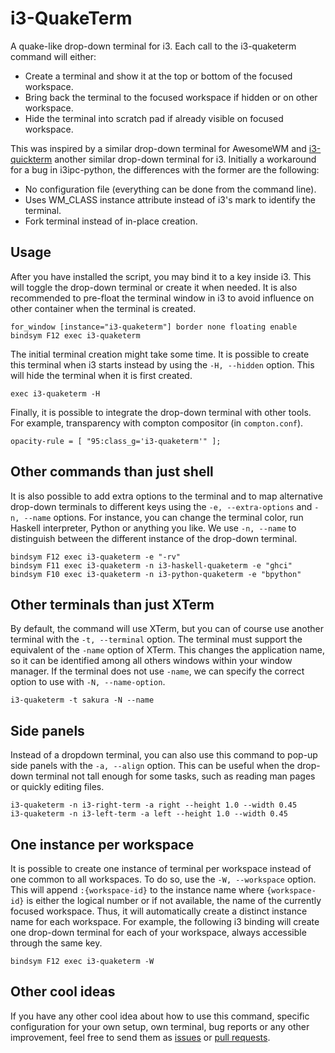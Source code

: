 # i3-QuakeTerm

A quake-like drop-down terminal for i3.
Each call to the i3-quaketerm command will either:
  * Create a terminal and show it at the top or bottom of the focused workspace.
  * Bring back the terminal to the focused workspace if hidden or on other workspace.
  * Hide the terminal into scratch pad if already visible on focused workspace.

This was inspired by a similar drop-down terminal for AwesomeWM and [i3-quickterm](http://github.com/lbonn/i3-quickterm)
another similar drop-down terminal for i3. Initially a workaround for a bug in i3ipc-python, the differences with the
former are the following:

  * No configuration file (everything can be done from the command line).
  * Uses WM_CLASS instance attribute instead of i3's mark to identify the terminal.
  * Fork terminal instead of in-place creation.

## Usage

After you have installed the script, you may bind it to a key inside i3.
This will toggle the drop-down terminal or create it when needed.
It is also recommended to pre-float the terminal window in i3 to avoid
influence on other container when the terminal is created.

```
for_window [instance="i3-quaketerm"] border none floating enable
bindsym F12 exec i3-quaketerm
```

The initial terminal creation might take some time. It is possible
to create this terminal when i3 starts instead by using the `-H, --hidden`
option. This will hide the terminal when it is first created.

```
exec i3-quaketerm -H
```

Finally, it is possible to integrate the drop-down terminal with other tools.
For example, transparency with compton compositor (in `compton.conf`).

```
opacity-rule = [ "95:class_g='i3-quaketerm'" ];
```

## Other commands than just shell

It is also possible to add extra options to the terminal and to map alternative
drop-down terminals to different keys using the `-e, --extra-options` and
`-n, --name` options. For instance, you can change the terminal color, run Haskell
interpreter, Python or anything you like. We use `-n, --name` to distinguish
between the different instance of the drop-down terminal.

```
bindsym F12 exec i3-quaketerm -e "-rv"
bindsym F11 exec i3-quaketerm -n i3-haskell-quaketerm -e "ghci"
bindsym F10 exec i3-quaketerm -n i3-python-quaketerm -e "bpython"
```

## Other terminals than just XTerm

By default, the command will use XTerm, but you can of course use another terminal
with the `-t, --terminal` option. The terminal must support the equivalent of the
`-name` option of XTerm. This changes the application name, so it can be identified
among all others windows within your window manager. If the terminal does not use
`-name`, we can specify the correct option to use with `-N, --name-option`.

```
i3-quaketerm -t sakura -N --name
```

## Side panels

Instead of a dropdown terminal, you can also use this command to pop-up side panels
with the `-a, --align` option. This can be useful when the drop-down terminal not
tall enough for some tasks, such as reading man pages or quickly editing files.

```
i3-quaketerm -n i3-right-term -a right --height 1.0 --width 0.45
i3-quaketerm -n i3-left-term -a left --height 1.0 --width 0.45
```

## One instance per workspace

It is possible to create one instance of terminal per workspace instead of one common
to all workspaces. To do so, use the `-W, --workspace` option. This will append
`:{workspace-id}` to the instance name where `{workspace-id}` is either the logical
number or if not available, the name of the currently focused workspace. Thus,
it will automatically create a distinct instance name for each workspace. For example,
the following i3 binding will create one drop-down terminal for each of your workspace,
always accessible through the same key.

```
bindsym F12 exec i3-quaketerm -W
```

## Other cool ideas

If you have any other cool idea about how to use this command, specific configuration
for your own setup, own terminal, bug reports or any other improvement, feel free to
send them as [issues](https://github.com/gawen947/i3-quaketerm/issues) or
[pull requests](https://github.com/gawen947/i3-quaketerm/pulls).
